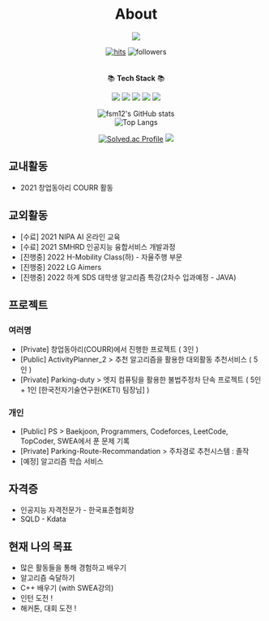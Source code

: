 <div align=center><h1>About</h1></div>
<div align="center">
<a href="https://mywish-project.tistory.com/"><img src="https://img.shields.io/badge/Tech Blog-181717?style=flat-square&logo=Github&logoColor=white"/>

[![hits](https://hits.seeyoufarm.com/api/count/incr/badge.svg?url=https%3A%2F%2Fgithub.com%2Ffsm12&count_bg=%237A7A7A&title_bg=%23FFADCC&icon=reverbnation.svg&icon_color=%23FF0000&title=hits&edge_flat=false)](https://hits.seeyoufarm.com)
![followers](https://img.shields.io/github/followers/fsm12?style=social)  
<br/>
<br/>
📚 __Tech Stack__ 📚

<img src="https://img.shields.io/badge/Python-3776AB?style=flat-square&logo=Python&logoColor=white"/>  <img src="https://img.shields.io/badge/flask-000000?style=flat-square&logo=flask&logoColor=white">  <img src="https://img.shields.io/badge/Java-2C2255?style=flat-square&logo=Eclipse IDE&logoColor=white"/>  <img src="https://img.shields.io/badge/C-A8B9CC?style=flat-square&logo=C&logoColor=white"/>  <img src="https://img.shields.io/badge/firebase-FFCA28?style=flat-square&logo=firebase&logoColor=white">   
<!--<img src="https://img.shields.io/badge/C++-00599C?style=flat-square&logo=c%2B%2B&logoColor=white"/>-->

![fsm12's GitHub stats](https://github-readme-stats.vercel.app/api?username=fsm12&show_icons=true)  
![Top Langs](https://github-readme-stats.vercel.app/api/top-langs/?username=fsm12&layout=compact)

[![Solved.ac Profile](http://mazassumnida.wtf/api/v2/generate_badge?boj=fsm1204)](https://solved.ac/fsm1204/) 
<img src="http://mazandi.herokuapp.com/api?handle=fsm1204&theme=warm"/>

</div>


<!--
## 대회
-->

## 교내활동
- 2021 창업동아리 COURR 활동

## 교외활동
- [수료] 2021 NIPA AI 온라인 교육
- [수료] 2021 SMHRD 인공지능 융합서비스 개발과정
- [진행중] 2022 H-Mobility Class(하) - 자율주행 부문
- [진행중] 2022 LG Aimers
- [진행중] 2022 하계 SDS 대학생 알고리즘 특강(2차수 입과예정 - JAVA)

## 프로젝트

### 여러명
- [Private] 창업동아리(COURR)에서 진행한 프로젝트 ( 3인 )
- [Public] ActivityPlanner_2 > 추천 알고리즘을 활용한 대외활동 추천서비스 ( 5인 )
- [Private] Parking-duty > 엣지 컴퓨팅을 활용한 불법주정차 단속 프로젝트 ( 5인 + 1인 [한국전자기술연구원(KETI) 팀장님] )
### 개인
- [Public] PS > Baekjoon, Programmers, Codeforces, LeetCode, TopCoder, SWEA에서 푼 문제 기록
- [Private] Parking-Route-Recommandation > 주차경로 추천시스템 : 졸작
- [예정] 알고리즘 학습 서비스

## 자격증
- 인공지능 자격전문가 - 한국표준협회장
- SQLD - Kdata

## 현재 나의 목표
- 많은 활동들을 통해 경험하고 배우기
- 알고리즘 숙달하기
- C++ 배우기 (with SWEA강의)
- 인턴 도전 !
- 해커톤, 대회 도전 !
